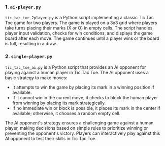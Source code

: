 ### 1. `ai-player.py`

`tic_tac_toe_2player.py` is a Python script implementing a classic Tic Tac Toe game for two players. The game is played on a 3x3 grid where players take turns placing their marks (X or O) in empty cells. The script handles player input validation, checks for win conditions, and displays the game board after each move. The game continues until a player wins or the board is full, resulting in a draw.

### 2. `single-player.py`

`tic_tac_toe_ai.py` is a Python script that provides an AI opponent for playing against a human player in Tic Tac Toe. The AI opponent uses a basic strategy to make moves:
- It attempts to win the game by placing its mark in a winning position if available.
- If it cannot win in the current move, it checks to block the human player from winning by placing its mark strategically.
- If no immediate win or block is possible, it places its mark in the center if available; otherwise, it chooses a random empty cell.

The AI opponent's strategy ensures a challenging game against a human player, making decisions based on simple rules to prioritize winning or preventing the opponent's victory. Players can interactively play against this AI opponent to test their skills in Tic Tac Toe.
